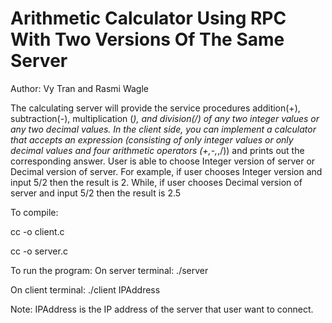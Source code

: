 # Arithmetic Calculator Using RPC With Two Versions Of The Same Server

Author: Vy Tran and Rasmi Wagle

The calculating server will provide the service procedures addition(+), subtraction(-), multiplication (*), and division(/) of any two integer values or any two decimal values. In the client side, you can implement a calculator that accepts an expression (consisting of only integer values or only decimal values and four arithmetic operators (+,-,*,/)) and prints out the corresponding answer. User is able to choose Integer version of server or Decimal version of server. For example, if user chooses Integer version and input 5/2 then the result is 2. While, if user chooses Decimal version of server and input 5/2 then the result is 2.5

To compile: 

   cc -o client.c

   cc -o server.c

To run the program:
   On server terminal: ./server
   
   On client terminal: ./client IPAddress
   
   Note: IPAddress is the IP address of the server that user want to connect.
 
